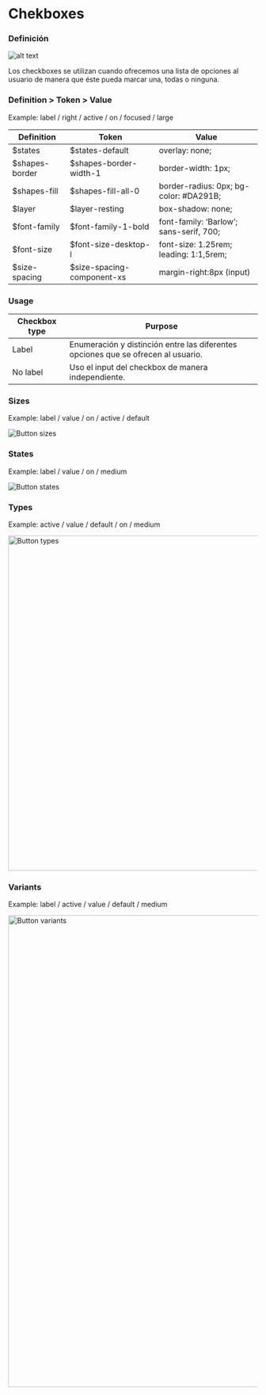 # Chekboxes

### Definición

![alt text](http://thonet.realized.es/doc/img/components/btn-tokens.png "Button tokens")

Los checkboxes se utilizan cuando ofrecemos una lista de opciones al usuario de manera que éste pueda marcar una, todas o ninguna.

### Definition > Token > Value

Example: label / right / active / on / focused / large

| Definition        | Token   | Value |
| ------------- |-------------| ----------|
| $states | $states-default | overlay: none; |
| $shapes-border | $shapes-border-width-1 | border-width: 1px; |
| $shapes-fill | $shapes-fill-all-0 | border-radius: 0px; bg-color: #DA291B; |
| $layer | $layer-resting | box-shadow: none; |
| $font-family | $font-family-1-bold | font-family: ‘Barlow’; sans-serif, 700; |
| $font-size | $font-size-desktop-l | font-size: 1.25rem; leading: 1:1,5rem; |
| $size-spacing | $size-spacing-component-xs | margin-right:8px (input) |


### Usage

| Checkbox type   | Purpose                |
| ------------- |------------------------|
| Label | Enumeración y distinción entre las diferentes opciones que se ofrecen al usuario. |
| No label | Uso el input del checkbox de manera independiente. |



<div class="margin-bottom-large">

### Sizes

Example: label / value / on / active / default

<div class="left-image large">
  <img alt="Button sizes" src="http://thonet.realized.es/doc/img/components/btn-sizes.png"/>
</div>

</div>

<div class="margin-bottom-large">

### States

Example: label / value / on / medium

<div class="left-image large">
  <img alt="Button states" src="http://thonet.realized.es/doc/img/components/btn-states.png"/>
</div>

</div>

<div class="margin-bottom-large">

### Types

Example: active / value / default / on / medium

<div class="left-image large">
  <img style="width: 677px;" alt="Button types" src="http://thonet.realized.es/doc/img/components/btn-types.png"/>
</div>

</div>

<div class="margin-bottom-large">

### Variants

Example: label / active / value / default / medium

<div class="left-image large">
  <img style="width: 953px;" alt="Button variants" src="http://thonet.realized.es/doc/img/components/btn-variants.png"/>
</div>

</div>

<div class="margin-bottom-large">
